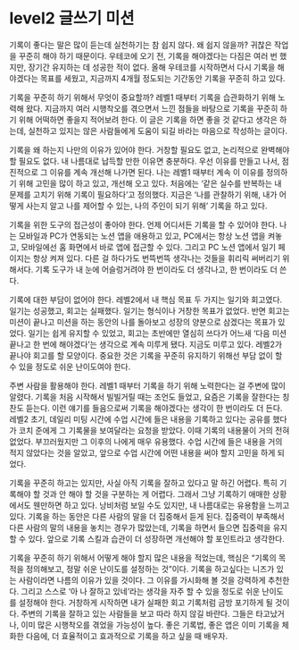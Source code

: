 # level2 글쓰기 미션

기록이 좋다는 말은 많이 듣는데 실천하기는 참 쉽지 않다. 왜 쉽지 않을까? 귀찮은 작업을 꾸준히 해야 하기 때문이다. 우테코에 오기 전, 기록을 해야겠다는 다짐은 여러 번 했지만, 장기간 유지하는 데 성공한 적이 없다. 올해 우테코를 시작하면서 다시 기록을 해야겠다는 목표를 세웠고, 지금까지 4개월 정도되는 기간동안 기록을 꾸준히 하고 있다.

기록을 꾸준히 하기 위해서 무엇이 중요할까? 레벨1 때부터 기록을 습관화하기 위해 노력해 왔다. 지금까지 여러 시행착오를 겪으면서 느낀 점들을 바탕으로 기록을 꾸준히 하기 위해 어떡하면 좋을지 적어보려 한다. 이 글은 기록을 하면 좋을 것 같다고 생각은 하는데, 실천하고 있지는 않은 사람들에게 도움이 되길 바라는 마음으로 작성하는 글이다.

기록을 왜 하는지 나만의 이유가 있어야 한다. 거창할 필요도 없고, 논리적으로 완벽해야 할 필요도 없다. 내 나름대로 납득할 만한 이유면 충분하다. 우선 이유를 만들고 나서, 점진적으로 그 이유를 계속 개선해 나가면 된다. 나는 레벨1 때부터 계속 이 이유를 정의하기 위해 고민을 많이 하고 있고, 개선해 오고 있다. 처음에는 ‘같은 실수를 반복하는 내 문제를 고치기 위해 기록이 필요하다’고 정의했다. 지금은 ‘나를 관찰하기 위해, 내가 어떻게 사는지 알고 나를 제어할 수 있는, 나의 주인이 되기 위해’ 기록을 하고 있다.

기록을 위한 도구의 접근성이 좋아야 한다. 언제 어디서든 기록을 할 수 있어야 한다. 나는 모바일과 PC가 연동되는 노션 앱을 애용하고 있고, PC에서는 항상 노션 앱을 켜놓고, 모바일에선 홈 화면에서 바로 앱에 접근할 수 있다. 그리고 PC 노션 앱에서 일기 페이지는 항상 켜져 있다. 다른 걸 하다가도 번뜩번뜩 생각나는 것들을 휘리릭 써버리기 위해서다. 기록 도구가 내 눈에 어슬렁거려야 한 번이라도 더 생각나고, 한 번이라도 더 쓴다.

기록에 대한 부담이 없어야 한다. 레벨2에서 내 핵심 목표 두 가지는 일기와 회고였다. 일기는 성공했고, 회고는 실패했다. 일기는 형식이나 거창한 목표가 없었다. 반면 회고는 미션이 끝나고 미션을 하는 동안의 나를 돌아보고 성장의 양분으로 삼겠다는 목표가 있었다. 일기는 쉽게 유지할 수 있었고, 회고는 초반에만 열심히 쓰다가 어느새 ‘다음 미션 끝나고 한 번에 해야겠다’는 생각으로 계속 미루게 됐다. 지금도 미루고 있다. 레벨2가 끝나야 회고를 할 모양이다. 중요한 것은 기록을 꾸준히 유지하기 위해선 부담 없이 할 수 있을 정도로 쉬운 난이도여야 한다.

주변 사람을 활용해야 한다. 레벨1 때부터 기록을 하기 위해 노력한다는 걸 주변에 많이 알렸다. 기록을 처음 시작해서 빌빌거릴 때는 조언도 들었고, 요즘은 기록을 잘한다는 칭찬도 듣는다. 이런 얘기를 들음으로써 기록을 해야겠다는 생각이 한 번이라도 더 든다. 레벨2 초기, 데일리 미팅 시간에 수업 시간에 들은 내용을 기록하고 있다는 공유를 했다가 코치 준에게 그 기록물을 보여달라는 요청을 받았다. 이때 기록의 내용물이 거의 전혀 없었다. 부끄러웠지만 그 이후의 나에게 매우 유용했다. 수업 시간에 들은 내용을 거의 적지 않았다는 것을 알았고, 앞으로 수업 시간에 어떤 내용을 써야 할지 고민을 하게 되었다.

기록을 꾸준히 하고는 있지만, 사실 아직 기록을 잘하고 있다고 말 하긴 어렵다. 특히 기록해야 할 것과 안 해야 할 것을 구분하는 게 어렵다. 그래서 그냥 기록하기 애매한 상황에서도 웬만하면 하고 있다. 낭비처럼 보일 수도 있지만, 내 나름대로는 유용함을 느끼고 있다. 기록을 하는 동안은 다른 사람의 말을 더 집중해서 듣게 된다. 집중력이 부족해서 다른 사람의 말의 내용을 놓치는 경우가 많았는데, 기록을 하면서 들으면 집중력을 유지할 수 있다. 앞으로 기록 스킬과 습관이 더 성장하면 개선해야 할 포인트라고 생각한다.

기록을 꾸준히 하기 위해서 어떻게 해야 할지 많은 내용을 적었는데, 핵심은 “기록의 목적을 정의해보고, 정말 쉬운 난이도를 설정하는 것”이다. 기록을 하고싶다는 니즈가 있는 사람이라면 나름의 이유가 있을 것이다. 그 이유를 가시화해 볼 것을 강력하게 추천한다. 그리고 스스로 ‘아 나 잘하고 있네’라는 생각을 자주 할 수 있을 정도로 쉬운 난이도를 설정해야 한다. 거창하게 시작하면 내가 실패한 회고 기록처럼 금방 포기하게 될 것이다. 주변의 기록을 잘하고 있는 사람들을 보고 따라 하지 않길 바란다. 그들은 타고났거나, 이미 많은 시행착오를 겪었을 가능성이 높다. 좋은 기록법, 좋은 앱은 이미 기록을 체화한 다음에, 더 효율적이고 효과적으로 기록을 하고 싶을 때 배우자.
